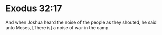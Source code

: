 # Exodus 32:17

And when Joshua heard the noise of the people as they shouted, he said unto Moses, [There is] a noise of war in the camp.